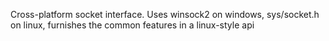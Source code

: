 Cross-platform socket interface. Uses winsock2 on windows, sys/socket.h on linux, furnishes the common features in a linux-style api
